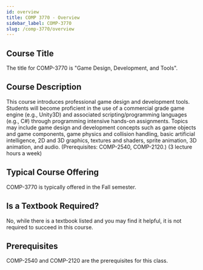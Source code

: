 ```yaml
---
id: overview
title: COMP 3770 - Overview
sidebar_label: COMP-3770
slug: /comp-3770/overview
---
```


## Course Title

The title for COMP-3770 is "Game Design, Development, and Tools".

## Course Description

This course introduces professional game design and development tools. Students will become proficient in the use of a commercial grade game engine (e.g., Unity3D) and associated scripting/programming languages (e.g., C#) through programming intensive hands-on assignments. Topics may include game design and development concepts such as game objects and game components, game physics and collision handling, basic artificial intelligence, 2D and 3D graphics, textures and shaders, sprite animation, 3D animation, and audio. (Prerequisites: COMP-2540, COMP-2120.) (3 lecture hours a week)

## Typical Course Offering

COMP-3770 is typically offered in the Fall semester.

## Is a Textbook Required?

No, while there is a textbook listed and you may find it helpful, it is not required to succeed in this course.

## Prerequisites

COMP-2540 and COMP-2120 are the prerequisites for this class.

